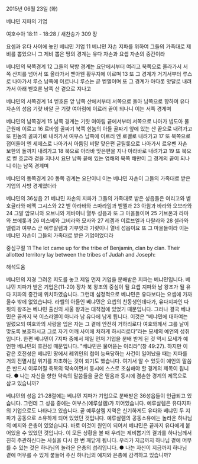 2015년 06월 23일 (화)

베냐민 지파의 기업



여호수아 18:11 - 18:28 / 새찬송가 309 장


요셉과 유다 사이에 놓인 베냐민 기업 
11 베냐민 자손 지파를 위하여 그들의 가족대로 제비를 뽑았으니 그 제비 뽑은 땅의 경계는 유다 자손과 요셉 자손의 중간이라 

베냐민의 북쪽경계
12 그들의 북방 경계는 요단에서부터 여리고 북쪽으로 올라가서 서쪽 산지를 넘어서 또 올라가서 벧아웬 황무지에 이르며 13 또 그 경계가 거기서부터 루스로 나아가서 루스 남쪽에 이르나니 루스는 곧 벧엘이며 또 그 경계가 아다롯 앗달로 내려가서 아래 벧호론 남쪽 산 곁으로 지나고 

베냐민의 서쪽경계
14 벧호론 앞 남쪽 산에서부터 서쪽으로 돌아 남쪽으로 향하여 유다 자손의 성읍 기럇 바알 곧 기럇 여아림에 이르러 끝이 되나니 이는 서쪽 경계며 

베냐민의 남쪽경계
15 남쪽 경계는 기럇 여아림 끝에서부터 서쪽으로 나아가 넵도아 물 근원에 이르고 16 르바임 골짜기 북쪽 힌놈의 아들 골짜기 앞에 있는 산 끝으로 내려가고 또 힌놈의 골짜기로 내려가서 여부스 남쪽에 이르러 엔 로겔로 내려가고 17 또 북쪽으로 접어들어 엔 세메스로 나아가서 아둠밈 비탈 맞은편 글릴롯으로 나아가서 르우벤 자손 보한의 돌까지 내려가고 18 북으로 아라바 맞은편을 지나 아라바로 내려가고 19 또 북으로 벧 호글라 곁을 지나서 요단 남쪽 끝에 있는 염해의 북쪽 해만이 그 경계의 끝이 되나니 이는 남쪽 경계며 

베냐민의 동쪽경계
20 동쪽 경계는 요단이니 이는 베냐민 자손이 그들의 가족대로 받은 기업의 사방 경계였더라 

베냐민의 36성읍
21 베냐민 자손의 지파가 그들의 가족대로 받은 성읍들은 여리고와 벧 호글라와 에멕 그시스와 22 벧 아라바와 스마라임과 벧엘과 23 아윔과 바라와 오브라와 24 그발 암모니와 오브니와 게바이니 열두 성읍과 또 그 마을들이며 25 기브온과 라마와 브에롯과 26 미스베와 그비라와 모사와 27 레겜과 이르브엘과 다랄라와 28 셀라와 엘렙과 여부스 곧 예루살렘과 기부앗과 기럇이니 열네 성읍이요 또 그 마을들이라 이는 베냐민 자손이 그들의 가족대로 받은 기업이었더라

중심구절 11 The lot came up for the tribe of Benjamin, clan by clan. Their allotted territory lay between the tribes of Judah and Joseph:

해석도움





베냐민의 지경
그려온 지도를 놓고 제일 먼저 기업을 분배받은 지파는 베냐민입니다. 베냐민 지파가 받은 기업은(11-20) 장차 북 왕조의 중심이 될 요셉 지파와 남 왕조가 될 유다 지파의 중간에 위치하였습니다. 그런데 심정적으로 베냐민은 유다보다는 요셉에 가까울수 밖에 없었습니다. 라헬의 아들인 베냐민은 요셉의 친동생인데다가, 유다지파인 다윗의 왕조는 베냐민 출신의 사울 왕과는 대척점에 있었기 때문입니다. 그러나 결국 베냐민은 끝까지 북 이스라엘이 아니라 남 유다에 남게 됩니다. 이것은 “베냐민에 대하여는 일렀으되 여호와의 사랑을 입은 자는 그 곁에 안전히 거하리로다 여호와께서 그를 날이 맞도록 보호하시고 그로 자기 어깨 사이에 처하게 하시리로다”라는 모세의 예언의 성취입니다. 한편 베냐민이 7지파 중에서 제일 먼저 기업을 분배 받게 된 것 역시 모세가 예언한 베냐민의 호전성 때문입니다. "베냐민은 물어뜯는 이리라"(창 49:27). 하지만 이 같은 호전성은 베냐민 땅에서 레위인의 첩이 능욕당하는 사건이 일어났을 때는 지파를 거의 전멸시킬 위기를 자초하는 것이 되기도 했습니다. 여기서 알 수 있듯이 예언의 말씀은 반드시 이루어질 축복의 약속이면서 동시에 스스로 조심해야 할 경계의 제목이 됩니다. 
●  나는 자신을 향한 약속의 말씀들을 굳은 믿음과 동시에 겸손한 경계의 제목으로 삼고 있습니까? 

베냐민의 성읍
21-28절에는 베냐민 지파가 기업으로 분배받은 36성읍들이 언급되고 있습니다. 그런데 그 성읍 중에는 여부스(예루살렘)가 끼어있습니다. 예루살렘은 유다지파의 기업으로도 나타나고 있습니다. 곧 예루살렘 지역은 신기하게도 유다와 베냐민 두 지파가 공동으로 소유하게 되어 있었던 것입니다. 예루살렘의 공동소유에는 놀라운 하나님의 예지와 은총이 있었습니다. 바로 이것이 원인이 되어서 베냐민은 끝까지 유다에게 붙어있을 수 있었던 것입니다. 이 모든 상황을 볼 때 우리는 제비뽑기의 결과를 하나님께서 친히 주관하신다는 사실을 다시 한 번 깨닫게 됩니다. 우리가 지금까지 하나님 곁에 머무를 수 있는 것은 하나님의 놀라운 은총의 섭리입니다. 
●  나는 자신이 지금까지 하나님 곁에 머무를 수 있게 붙들어 주신 하나님의 예지와 은총에 감격하고 있습니까?